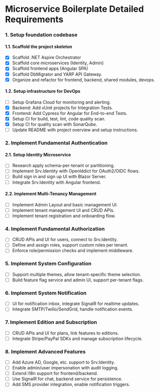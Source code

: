 # Microservice Boilerplate Detailed Requirements

### 1. Setup foundation codebase

#### 1.1. Scaffold the project skeleton

- [x] Scaffold .NET Aspire Orchestrator
- [x] Scaffold core microservices (Identity, Admin)
- [x] Scaffold frontend apps (Angular SPA) 
- [x] Scaffold DbMigrator and YARP API Gateway.
- [x] Organize and refactor for frontend, backend, shared modules, devops.

#### 1.2. Setup infrastructure for DevOps

- [ ] Setup Grafana Cloud for monitoring and alerting.
- [x] Backend: Add xUnit projects for Integration Tests.
- [x] Frontend: Add Cypress for Angular for End-to-end Tests.
- [x] Setup CI for build, test, lint, code quality scan.
- [x] Setup CI for quality scan with SonarQube.
- [ ] Update README with project overview and setup instructions.

### 2. Implement Fundamental Authentication

#### 2.1. Setup Identity Microservice 

- [ ] Research apply schema-per-tenant or partitioning.
- [ ] Implement Srv.Identity with OpenIddict for OAuth2/OIDC flows.
- [ ] Build sign in and sign up UI with Blazor Server.
- [ ] Integrate Srv.Identity with Angular frontend.

#### 2.2. Implement Multi-Tenancy Management

- [ ] Implement Admin Layout and basic management UI.
- [ ] Implement tenant management UI and CRUD APIs.
- [ ] Implement tenant registration and onboarding flow.

### 4. Implement Fundamental Authorization

- [ ] CRUD APIs and UI for users, connect to Srv.Identity.
- [ ] Define and assign roles, support custom roles per tenant.
- [ ] Enforce role/permission checks and implement middleware.

### 5. Implement System Configuration

- [ ] Support multiple themes, allow tenant-specific theme selection.
- [ ] Build feature flag service and admin UI, support per-tenant flags.

### 6. Implement System Notification

- [ ] UI for notification inbox, integrate SignalR for realtime updates.
- [ ] Integrate SMTP/Twilio/SendGrid, handle notification events.

### 7. Implement Edition and Subscription

- [ ] CRUD APIs and UI for plans, link features to editions.
- [ ] Integrate Stripe/PayPal SDKs and manage subscription lifecycle.

### 8. Implement Advanced Features

- [ ] Add Azure AD, Google, etc. support to Srv.Identity.
- [ ] Enable admin/user impersonation with audit logging.
- [ ] Extend i18n support for frontend/backend.
- [ ] Use SignalR for chat, backend service for persistence.
- [ ] Add SMS provider integration, enable notification triggers.
